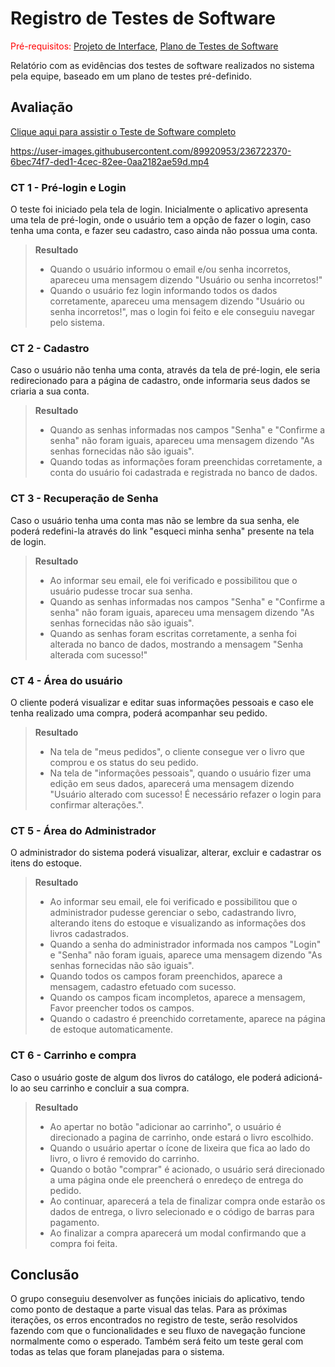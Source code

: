 # Registro de Testes de Software

<span style="color:red">Pré-requisitos: <a href="3-Projeto de Interface.md"> Projeto de Interface</a></span>, <a href="8-Plano de Testes de Software.md"> Plano de Testes de Software</a>

Relatório com as evidências dos testes de software realizados no sistema pela equipe, baseado em um plano de testes pré-definido.

## Avaliação
<a href="https://drive.google.com/file/d/1xYtouxB4riDlG3DdN1fRUW6vJokVU86m/view"> Clique aqui para assistir o Teste de Software completo</a>


https://user-images.githubusercontent.com/89920953/236722370-6bec74f7-ded1-4cec-82ee-0aa2182ae59d.mp4




### CT 1 - Pré-login e Login
O teste foi iniciado pela tela de login. Inicialmente o aplicativo apresenta uma tela de pré-login, onde o usuário tem a opção de fazer o login, caso tenha uma conta, e fazer seu cadastro, caso ainda não possua uma conta.


>**Resultado**
> - Quando o usuário informou o email e/ou senha incorretos, apareceu uma mensagem dizendo "Usuário ou senha incorretos!"
> - Quando o usuário fez login informando todos os dados corretamente, apareceu uma mensagem dizendo "Usuário ou senha incorretos!", mas o login foi feito e ele conseguiu navegar pelo sistema.

### CT 2 - Cadastro
Caso o usuário não tenha uma conta, através da tela de pré-login, ele seria redirecionado para a página de cadastro, onde informaria seus dados se criaria a sua conta.


>**Resultado**
> - Quando as senhas informadas nos campos "Senha" e "Confirme a senha" não foram iguais, apareceu uma mensagem dizendo "As senhas fornecidas não são iguais".
> - Quando todas as informações foram preenchidas corretamente, a conta do usuário foi cadastrada e registrada no banco de dados.

### CT 3 - Recuperação de Senha
Caso o usuário tenha uma conta mas não se lembre da sua senha, ele poderá redefini-la através do link "esqueci minha senha" presente na tela de login.

>**Resultado**
> - Ao informar seu email, ele foi verificado e possibilitou que o usuário pudesse trocar sua senha.
> - Quando as senhas informadas nos campos "Senha" e "Confirme a senha" não foram iguais, apareceu uma mensagem dizendo "As senhas fornecidas não são iguais".
> - Quando as senhas foram escritas corretamente, a senha foi alterada no banco de dados, mostrando a mensagem "Senha alterada com sucesso!"

### CT 4 - Área do usuário
O cliente poderá visualizar e editar suas informações pessoais e caso ele tenha realizado uma compra, poderá acompanhar seu pedido.

>**Resultado**
> - Na tela de "meus pedidos", o cliente consegue ver o livro que comprou e os status do seu pedido.
> - Na tela de "informações pessoais", quando o usuário fizer uma edição em seus dados, aparecerá uma mensagem dizendo "Usuário alterado com sucesso! É necessário refazer o login para confirmar alterações.".

### CT 5 - Área do Administrador
O administrador do sistema poderá visualizar, alterar, excluir e cadastrar os itens do estoque.

>**Resultado**
> - Ao informar seu email, ele foi verificado e possibilitou que o administrador pudesse gerenciar o sebo, cadastrando livro, alterando itens do estoque e visualizando as informações dos livros cadastrados.
> - Quando a senha do administrador informada nos campos "Login" e "Senha" não foram iguais, aparece uma mensagem dizendo "As senhas fornecidas não são iguais".
> - Quando todos os campos foram preenchidos, aparece a mensagem, cadastro efetuado com sucesso.
> - Quando os campos ficam incompletos, aparece a mensagem, Favor preencher todos os campos.
> - Quando o cadastro é preenchido corretamente, aparece na página de estoque automaticamente.

### CT 6 - Carrinho e compra
Caso o usuário goste de algum dos livros do catálogo, ele poderá adicioná-lo ao seu carrinho e concluir a sua compra.

>**Resultado**
> - Ao apertar no botão "adicionar ao carrinho", o usuário é direcionado a pagina de carrinho, onde estará o livro escolhido.
> - Quando o usuário apertar o ícone de lixeira que fica ao lado do livro, o livro é removido do carrinho.
> - Quando o botão "comprar" é acionado, o usuário será direcionado a uma página onde ele preencherá o enredeço de entrega do pedido.
> - Ao continuar, aparecerá a tela de finalizar compra onde estarão os dados de entrega, o livro selecionado e o código de barras para pagamento.
> - Ao finalizar a compra aparecerá um modal confirmando que a compra foi feita.

## Conclusão
O grupo conseguiu desenvolver as funções iniciais do aplicativo, tendo como ponto de destaque a parte visual das telas. Para as próximas iterações, os erros encontrados no registro de teste, serão resolvidos fazendo com que o funcionalidades e seu fluxo de navegação funcione normalmente como o esperado. Também será feito um teste geral com todas as telas que foram planejadas para o sistema.
